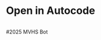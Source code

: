 Open in Autocode
================
[<img  data-src="https://i.ytimg.com/vi/JilHZ_DdBYg/maxresdefault.jpg" width="192">](https://deploy.autocode.com/)

#2025 MVHS Bot
